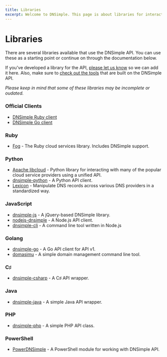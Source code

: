```yaml
---
title: Libraries
excerpt: Welcome to DNSimple. This page is about libraries for interacting with our API. Hosted DNS has never been this easy.
---
```


# Libraries

There are several libraries available that use the DNSimple API. You can use these as a starting point or continue on through the documentation below.

If you've developed a library for the API, [please let us know](https://dnsimple.com/contact) so we can add it here. Also, make sure to [check out the tools](/tools) that are built on the DNSimple API.

_Please keep in mind that some of these libraries may be incomplete or oudated._

### Official Clients

- [DNSimple Ruby client](https://github.com/aetrion/dnsimple-ruby)
- [DNSimple Go client](https://github.com/aetrion/dnsimple-go)

### Ruby

- [Fog](http://fog.io/) - The Ruby cloud services library. Includes DNSimple support.

### Python

- [Apache libcloud](https://libcloud.apache.org/) - Python library for interacting with many of the popular cloud service providers using a unified API.
- [dnsimple-python](https://github.com/mikemaccana/dnsimple-python) - A Python API client.
- [Lexicon](https://github.com/AnalogJ/lexicon) - Manipulate DNS records across various DNS providers in a standardized way.

### JavaScript

- [dnsimple-js](https://github.com/aetrion/dnsimple-js) - A jQuery-based DNSimple library.
- [nodejs-dnsimple](https://www.npmjs.org/package/dnsimple) - A Node.js API client.
- [dnsimple-cli](https://www.npmjs.org/package/dnsimple-cli) - A command line tool written in Node.js

### Golang

- [dnsimple-go](https://github.com/weppos/go-dnsimple) - A Go API client for API v1.
- [domasimu](https://github.com/jrwren/domasimu) - A simple domain management command line tool.

### C♯

- [dnsimple-csharp](https://github.com/anderly/dnsimple-csharp) - A C♯ API wrapper.

### Java

- [dnsimple-java](https://github.com/milkmansrevenge/dnsimple-java) - A simple Java API wrapper.

### PHP

- [dnsimple-php](https://github.com/fvdm/dnsimple-php) - A simple PHP API class.

### PowerShell

- [PowerDNSimple](https://github.com/adminian/PowerDNSimple) - A PowerShell module for working with DNSimple API.


